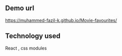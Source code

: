 ## Demo url
https://muhammed-fazil-k.github.io/Movie-favourites/

## Technology used
React , css modules

